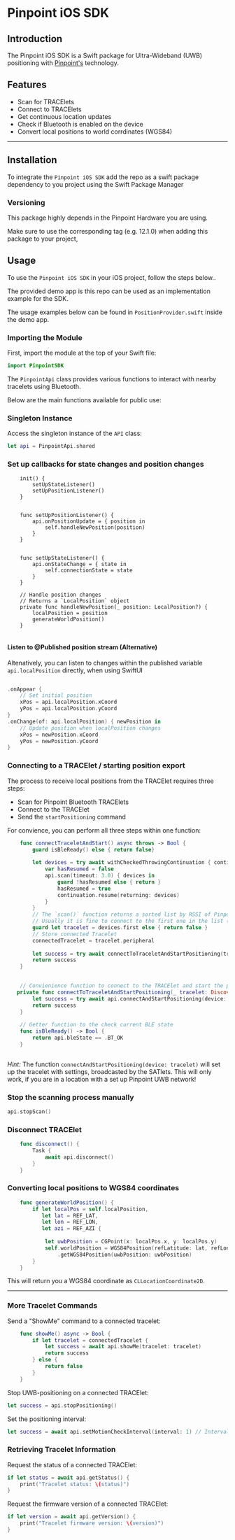 # Pinpoint iOS SDK

## Introduction

The Pinpoint iOS SDK is a Swift package for Ultra-Wideband (UWB) positioning with [Pinpoint's](https://pinpoint.de) technology.


## Features 

* Scan for TRACElets
* Connect to TRACElets
* Get continuous location updates
* Check if Bluetooth is enabled on the device
* Convert local positions to world corrdinates (WGS84)

---

## Installation

To integrate the `Pinpoint iOS SDK` add the repo as a swift package dependency to you project using the Swift Package Manager

### Versioning
This package highly depends in the Pinpoint Hardware you are using.

Make sure to use the corresponding tag (e.g. 12.1.0) when adding this package to your project,


## Usage

To use the `Pinpoint iOS SDK`  in your iOS project, follow the steps below..

The provided demo app is this repo can be used as an implementation example for the SDK.

The usage examples below can be found in `PositionProvider.swift` inside the demo app.


### Importing the Module

First, import the module at the top of your Swift file:

```swift
import PinpointSDK
```

The `PinpointApi` class provides various functions to interact with nearby tracelets using Bluetooth. 

Below are the main functions available for public use:

### Singleton Instance

Access the singleton instance of the `API` class:

```swift
let api = PinpointApi.shared
```

### Set up callbacks for state changes and position changes

```
    init() {
        setUpStateListener()
        setUpPositionListener()
    }
    
    
    func setUpPositionListener() {
        api.onPositionUpdate = { position in
            self.handleNewPosition(position)
        }
    }
    
    
    func setUpStateListener() {
        api.onStateChange = { state in
            self.connectionState = state
        }
    }
    
    // Handle position changes
    // Returns a `LocalPosition` object
    private func handleNewPosition(_ position: LocalPosition?) {
        localPosition = position
        generateWorldPosition()
    }
    
```

#### Listen to @Published position stream (Alternative)

Altenatively, you can listen to changes within the published variable `api.localPosition`  directly, when using SwiftUI

```swift

.onAppear {
    // Set initial position
    xPos = api.localPosition.xCoord
    yPos = api.localPosition.yCoord
}
.onChange(of: api.localPosition) { newPosition in
    // Update position when localPosition changes
    xPos = newPosition.xCoord
    yPos = newPosition.yCoord
}

```

### Connecting to a TRACElet / starting position export

The process to receive local positions from the TRACElet requires three steps:

* Scan for Pinpoint Bluetooth TRACElets
* Connect to the TRACElet
* Send the `startPositioning` command

For convience, you can perform all three steps within one function:


```swift
    func connectTraceletAndStart() async throws -> Bool {
        guard isBleReady() else { return false}
        
        let devices = try await withCheckedThrowingContinuation { continuation in
            var hasResumed = false
            api.scan(timeout: 3.0) { devices in
                guard !hasResumed else { return }
                hasResumed = true
                continuation.resume(returning: devices)
            }
        }
        // The `scan()` function returns a sorted list by RSSI of Pinpoint TRACElets
        // Usually it is fine to connect to the first one in the list (the only one / closest one)
        guard let tracelet = devices.first else { return false }
        // Store connected Tracelet
        connectedTracelet = tracelet.peripheral
        
        let success = try await connectToTraceletAndStartPositioning(tracelet)
        return success
    }

    
    // Convienience function to connect to the TRACElet and start the position stream
   private func connectToTraceletAndStartPositioning(_ tracelet: DiscoveredTracelet) async throws -> Bool {
        let success = try await api.connectAndStartPositioning(device: tracelet.peripheral)
        return success
    }
    
    // Getter function to the check current BLE state
    func isBleReady() -> Bool {
        return api.bleState == .BT_OK
    }
    
```


*Hint:* The function `connectAndStartPositioning(device: tracelet)` will set up the tracelet with settings, broadcasted by the SATlets.
This will only work, if you are in a location with a set up Pinpoint UWB network!


### Stop the scanning process manually

```swift
api.stopScan()
```

### Disconnect TRACElet

```swift
    func disconnect() {
        Task {
            await api.disconnect()
        }
    }
```


### Converting local positions to WGS84 coordinates

```swift
    func generateWorldPosition() {
        if let localPos = self.localPosition,
           let lat = REF_LAT,
           let lon = REF_LON,
           let azi = REF_AZI {
            
            let uwbPosition = CGPoint(x: localPos.x, y: localPos.y)
            self.worldPosition = WGS84Position(refLatitude: lat, refLongitude: lon, refAzimuth: azi)
                .getWGS84Position(uwbPosition: uwbPosition)
        }
    }
```

This will return you a WGS84 coordinate as `CLLocationCoordinate2D`.


---

### More Tracelet Commands

Send a "ShowMe" command to a connected tracelet:

```swift
    func showMe() async -> Bool {
        if let tracelet = connectedTracelet {
            let success = await api.showMe(tracelet: tracelet)
            return success
        } else {
            return false
        }
    }
```

Stop UWB-positioning on a connected TRACElet:

```swift
let success = api.stopPositioning()
```

Set the positioning interval:

```swift
let success = await api.setMotionCheckInterval(interval: 1) // Interval in n x 250ms, Default: 1 (update every 1 x 250ms)
```

### Retrieving Tracelet Information

Request the status of a connected TRACElet:

```swift
if let status = await api.getStatus() {
    print("Tracelet status: \(status)")
}
```

Request the firmware version of a connected TRACElet:

```swift
if let version = await api.getVersion() {
    print("Tracelet firmware version: \(version)")
}
```
